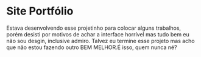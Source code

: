 # Site Portfólio

Estava desenvolvendo esse projetinho para colocar alguns trabalhos, porém desisti por motivos de achar a interface horrível mas tudo bem
eu não sou desgin, inclusive admiro. Talvez eu termine esse projeto mas acho que não estou fazendo outro BEM MELHOR.É isso, quem nunca né?
